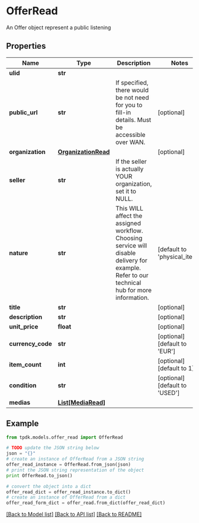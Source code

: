 # OfferRead

An Offer object represent a public listening

## Properties
Name | Type | Description | Notes
------------ | ------------- | ------------- | -------------
**ulid** | **str** |  | 
**public_url** | **str** | If specified, there would be not need for you to fill-in details. Must be accessible over WAN. | [optional] 
**organization** | [**OrganizationRead**](OrganizationRead.md) |  | [optional] 
**seller** | **str** | If the seller is actually YOUR organization, set it to NULL. | 
**nature** | **str** | This WILL affect the assigned workflow. Choosing service will disable delivery for example. Refer to our technical hub for more information. | [default to 'physical_item']
**title** | **str** |  | [optional] 
**description** | **str** |  | [optional] 
**unit_price** | **float** |  | [optional] 
**currency_code** | **str** |  | [optional] [default to 'EUR']
**item_count** | **int** |  | [optional] [default to 1]
**condition** | **str** |  | [optional] [default to 'USED']
**medias** | [**List[MediaRead]**](MediaRead.md) |  | 

## Example

```python
from tpdk.models.offer_read import OfferRead

# TODO update the JSON string below
json = "{}"
# create an instance of OfferRead from a JSON string
offer_read_instance = OfferRead.from_json(json)
# print the JSON string representation of the object
print OfferRead.to_json()

# convert the object into a dict
offer_read_dict = offer_read_instance.to_dict()
# create an instance of OfferRead from a dict
offer_read_form_dict = offer_read.from_dict(offer_read_dict)
```
[[Back to Model list]](../README.md#documentation-for-models) [[Back to API list]](../README.md#documentation-for-api-endpoints) [[Back to README]](../README.md)


